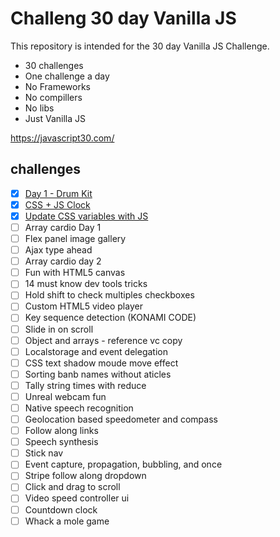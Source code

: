 # Challeng 30 day Vanilla JS

This repository is intended for the 30 day Vanilla JS Challenge.

- 30 challenges
- One challenge a day
- No Frameworks
- No compillers
- No libs
- Just Vanilla JS

https://javascript30.com/

<h2> challenges </h2>

- [x] <a href="https://github.com/andyantunes/JavaScript30/tree/master/Day%201%20-%20Drum%20Kit">Day 1 - Drum Kit</a>
- [x] <a href="https://github.com/andyantunes/JavaScript30/tree/master/Day%202%20-%20CSS%20%2B%20JS%20Clock">CSS + JS Clock</a>
- [x] <a href="">Update CSS variables with JS</a>
- [ ] Array cardio Day 1
- [ ] Flex panel image gallery
- [ ] Ajax type ahead
- [ ] Array cardio day 2
- [ ] Fun with HTML5 canvas
- [ ] 14 must know dev tools tricks
- [ ] Hold shift to check multiples checkboxes
- [ ] Custom HTML5 video player
- [ ] Key sequence detection (KONAMI CODE)
- [ ] Slide in on scroll
- [ ] Object and arrays - reference vc copy
- [ ] Localstorage and event delegation
- [ ] CSS text shadow moude move effect
- [ ] Sorting banb names without aticles
- [ ] Tally string times with reduce
- [ ] Unreal webcam fun
- [ ] Native speech recognition
- [ ] Geolocation based speedometer and compass
- [ ] Follow along links
- [ ] Speech synthesis
- [ ] Stick nav
- [ ] Event capture, propagation, bubbling, and once
- [ ] Stripe follow along dropdown
- [ ] Click and drag to scroll
- [ ] Video speed controller ui
- [ ] Countdown clock
- [ ] Whack a mole game
